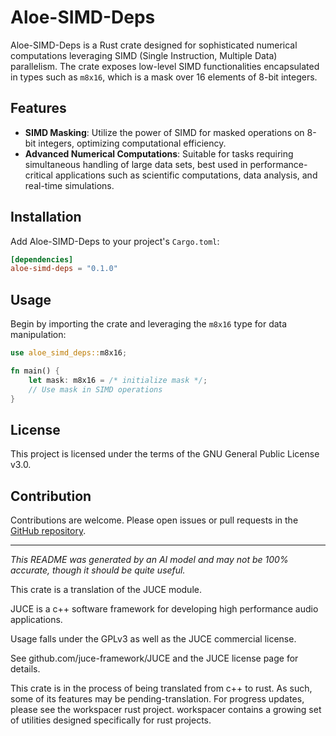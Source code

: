 # Aloe-SIMD-Deps

Aloe-SIMD-Deps is a Rust crate designed for sophisticated numerical computations leveraging SIMD (Single Instruction, Multiple Data) parallelism. The crate exposes low-level SIMD functionalities encapsulated in types such as `m8x16`, which is a mask over 16 elements of 8-bit integers.

## Features

- **SIMD Masking**: Utilize the power of SIMD for masked operations on 8-bit integers, optimizing computational efficiency.
- **Advanced Numerical Computations**: Suitable for tasks requiring simultaneous handling of large data sets, best used in performance-critical applications such as scientific computations, data analysis, and real-time simulations.

## Installation

Add Aloe-SIMD-Deps to your project's `Cargo.toml`:

```toml
[dependencies]
aloe-simd-deps = "0.1.0"
```

## Usage

Begin by importing the crate and leveraging the `m8x16` type for data manipulation:

```rust
use aloe_simd_deps::m8x16;

fn main() {
    let mask: m8x16 = /* initialize mask */;
    // Use mask in SIMD operations
}
```

## License

This project is licensed under the terms of the GNU General Public License v3.0.

## Contribution

Contributions are welcome. Please open issues or pull requests in the [GitHub repository](https://github.com/klebs6/aloe-rs).

---

*This README was generated by an AI model and may not be 100% accurate, though it should be quite useful.*

This crate is a translation of the JUCE module.

JUCE is a c++ software framework for developing high performance audio applications.

Usage falls under the GPLv3 as well as the JUCE commercial license.

See github.com/juce-framework/JUCE and the JUCE license page for details.

This crate is in the process of being translated from c++ to rust. As such, some of its features may be pending-translation. For progress updates, please see the workspacer rust project. workspacer contains a growing set of utilities designed specifically for rust projects.
